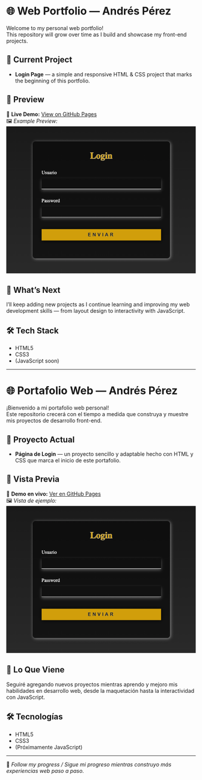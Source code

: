 # 🌐 Web Portfolio — Andrés Pérez

Welcome to my personal web portfolio!  
This repository will grow over time as I build and showcase my front-end projects.

## 🚀 Current Project
- **Login Page** — a simple and responsive HTML & CSS project that marks the beginning of this portfolio.

## 🧩 Preview
🔗 **Live Demo:** [View on GitHub Pages](https://andres6294.github.io/login/)  
🖼️ *Example Preview:*  
![Login Page Screenshot](./images/preview-login.png)

## 🧠 What’s Next
I’ll keep adding new projects as I continue learning and improving my web development skills — from layout design to interactivity with JavaScript.

## 🛠️ Tech Stack
- HTML5  
- CSS3  
- (JavaScript soon)

---

# 🌐 Portafolio Web — Andrés Pérez

¡Bienvenido a mi portafolio web personal!  
Este repositorio crecerá con el tiempo a medida que construya y muestre mis proyectos de desarrollo front-end.

## 🚀 Proyecto Actual
- **Página de Login** — un proyecto sencillo y adaptable hecho con HTML y CSS que marca el inicio de este portafolio.

## 🧩 Vista Previa
🔗 **Demo en vivo:** [Ver en GitHub Pages](https://andres6294.github.io/login/)  
🖼️ *Vista de ejemplo:*  
![Captura de la página de login](./images/preview-login.png)

## 🧠 Lo Que Viene
Seguiré agregando nuevos proyectos mientras aprendo y mejoro mis habilidades en desarrollo web, desde la maquetación hasta la interactividad con JavaScript.

## 🛠️ Tecnologías
- HTML5  
- CSS3  
- (Próximamente JavaScript)

---

🧩 *Follow my progress / Sigue mi progreso mientras construyo más experiencias web paso a paso.*
